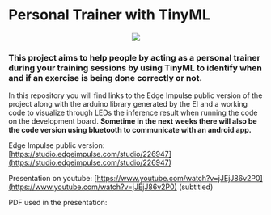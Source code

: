 # Personal Trainer with TinyML

<p align="center">
  <img src="[http://some_place.com/image.png](https://github.com/ricardomdcj/Personal-Trainer-with-TinyML/blob/main/Images/3D%20Casing.png)" />
</p>

### This project aims to help people by acting as a personal trainer during your training sessions by using TinyML to identify when and if an exercise is being done correctly or not.

In this repository you will find links to the Edge Impulse public version of the project along with the arduino library generated by the EI and a working code to visualize through LEDs the inference result when running the code on the development board. **Sometime in the next weeks there will also be the code version using bluetooth to communicate with an android app.**

Edge Impulse public version: [https://studio.edgeimpulse.com/studio/226947](https://studio.edgeimpulse.com/studio/226947)

Presentation on youtube: [https://www.youtube.com/watch?v=jJEjJ86v2P0](https://www.youtube.com/watch?v=jJEjJ86v2P0) (subtitled)

PDF used in the presentation: 


